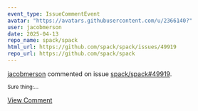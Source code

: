 ```yaml
---
event_type: IssueCommentEvent
avatar: "https://avatars.githubusercontent.com/u/2366140?"
user: jacobmerson
date: 2025-04-13
repo_name: spack/spack
html_url: https://github.com/spack/spack/issues/49919
repo_url: https://github.com/spack/spack
---
```


<a href='https://github.com/jacobmerson' target='_blank'>jacobmerson</a> commented on issue <a href='https://github.com/spack/spack/issues/49919' target='_blank'>spack/spack#49919</a>.

<small>Sure thing:...</small>

<a href='https://github.com/spack/spack/issues/49919' target='_blank'>View Comment</a>